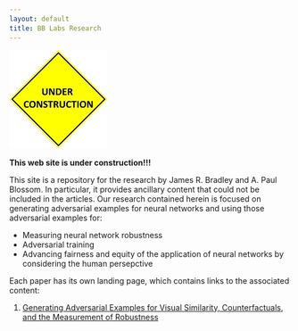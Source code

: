 ```yaml
---
layout: default
title: BB Labs Research
---
```


![Under construction](under_construction.jpg)

**This web site is under construction!!!**

This site is a repository for the research by James R. Bradley and A. Paul Blossom.  In particular,
it provides ancillary content that could not be included in the articles.  Our research contained
herein is focused on generating adversarial examples for neural networks and using those adversarial 
examples for:

- Measuring neural network robustness
- Adversarial training
- Advancing fairness and equity of the application of neural networks by considering the human persepctive

Each paper has its own landing page, which contains links to the associated content:

1. [Generating Adversarial Examples for Visual Similarity, Counterfactuals, and the Measurement of Robustness](./gae_ga/)